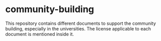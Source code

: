 # community-building
This repository contains different documents to support the community building, especially in the universities.
The license applicable to each document is mentioned inside it.
